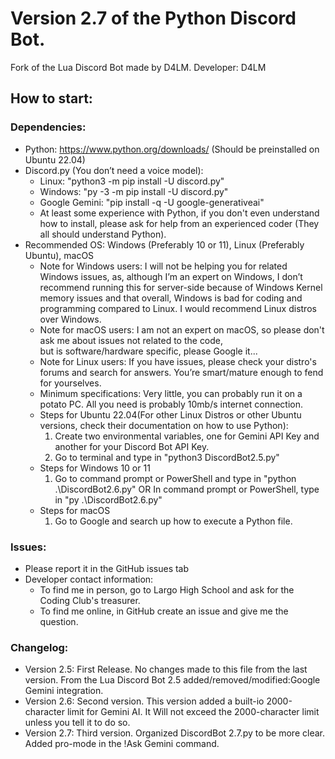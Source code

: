 # Version 2.7 of the Python Discord Bot. 
Fork of the Lua Discord Bot made by D4LM.
Developer: D4LM
## How to start: 
### Dependencies:
* Python: https://www.python.org/downloads/ (Should be preinstalled on Ubuntu 22.04)
* Discord.py (You don’t need a voice model):
    * Linux: "python3 -m pip install -U discord.py"
    * Windows: "py -3 -m pip install -U discord.py"
    * Google Gemini: "pip install -q -U google-generativeai"
    * At least some experience with Python, if you don't even understand how to install, please ask for help from an 
        experienced coder (They all should understand Python).
* Recommended OS: Windows (Preferably 10 or 11), Linux (Preferably Ubuntu), macOS
    * Note for Windows users: I will not be helping you for related Windows issues, as, although I’m an expert on Windows,
        I don’t recommend running this for server-side because of Windows Kernel memory issues and that overall,
        Windows is bad for coding and programming compared to Linux. I would recommend Linux distros over Windows.
    * Note for macOS users: I am not an expert on macOS, so please don't ask me about issues not related to the code,  
        but is software/hardware specific, please Google it...
    * Note for Linux users: If you have issues, please check your distro's forums and search for answers. 
        You’re smart/mature enough to fend for yourselves.
    * Minimum specifications: Very little, you can probably run it on a potato PC. 
        All you need is probably 10mb/s internet connection.
    * Steps for Ubuntu 22.04(For other Linux Distros or other Ubuntu versions,
        check their documentation on how to use Python):
        1. Create two environmental variables, one for Gemini API Key and another for your Discord Bot API Key.
        2. Go to terminal and type in "python3 DiscordBot2.5.py"
    * Steps for Windows 10 or 11
        1. Go to command prompt or PowerShell and type in "python .\DiscordBot2.6.py"
        OR
        In command prompt or PowerShell, type in "py .\DiscordBot2.6.py" 
    * Steps for macOS
        1. Go to Google and search up how to execute a Python file.
### Issues:
   * Please report it in the GitHub issues tab
   * Developer contact information:
      * To find me in person, go to Largo High School and ask for the Coding Club's treasurer.
      * To find me online, in GitHub create an issue and give me the question.
### Changelog: 
   * Version 2.5: First Release. No changes made to this file from the last version. From the Lua Discord Bot 2.5
        added/removed/modified:Google Gemini integration.
   * Version 2.6: Second version. This version added a built-io 2000-character limit for Gemini AI. It Will not exceed the 2000-character limit unless you tell it to do so.
   * Version 2.7: Third version. Organized DiscordBot 2.7.py to be more clear. Added pro-mode in the !Ask Gemini command.